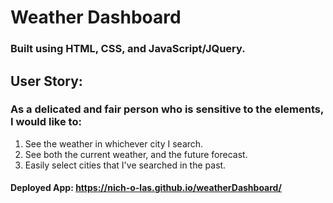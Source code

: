 # Weather Dashboard

### Built using HTML, CSS, and JavaScript/JQuery.

## User Story: 
### As a delicated and fair person who is sensitive to the elements, I would like to: 
1. See the weather in whichever city I search.
2. See both the current weather, and the future forecast.
3. Easily select cities that I've searched in the past.

#### Deployed App: https://nich-o-las.github.io/weatherDashboard/
